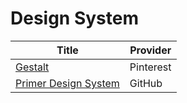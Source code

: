 # Design System

| Title | Provider |
| --- | --- |
| [Gestalt](https://gestalt.pinterest.systems/home) | Pinterest |
| [Primer Design System](https://primer.style/) | GitHub |
